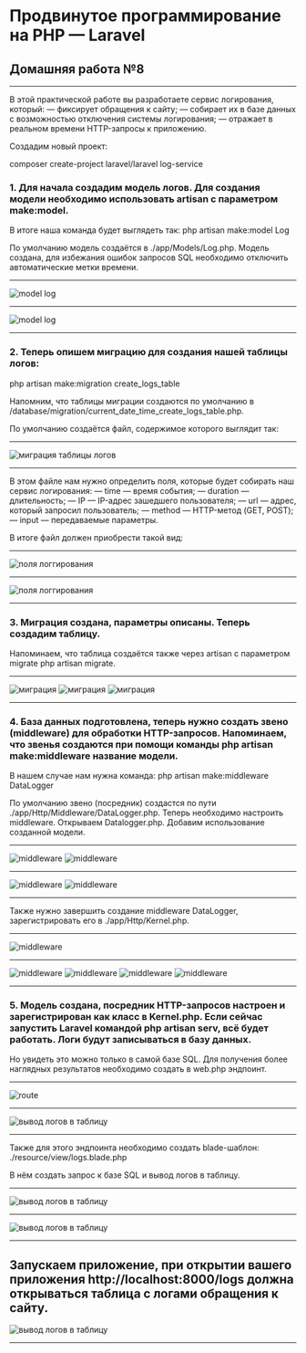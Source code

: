 # Продвинутое программирование на PHP — Laravel
## Домашняя работа №8

---

В этой практической работе вы разработаете сервис логирования, который:
— фиксирует обращения к сайту;
— собирает их в базе данных с возможностью отключения системы логирования;
— отражает в реальном времени HTTP-запросы к приложению.

Создадим новый проект:

composer create-project laravel/laravel log-service

### 1. Для начала создадим модель логов. Для создания модели необходимо использовать artisan с параметром make:model.
   В итоге наша команда будет выглядеть так:
php artisan make:model Log

По умолчанию модель создаётся в ./app/Models/Log.php.
Модель создана, для избежания ошибок запросов SQL необходимо отключить автоматические метки времени.

---
![model log](storage/app/private/img/1_0.png "model log")

---
![model log](storage/app/private/img/1_1.png "model log")

---

### 2. Теперь опишем миграцию для создания нашей таблицы логов:

php artisan make:migration create_logs_table

Напомним, что таблицы миграции создаются по умолчанию в /database/migration/current_date_time_create_logs_table.php.

По умолчанию создаётся файл, содержимое которого выглядит так:

---
![миграция таблицы логов](storage/app/private/img/2_0.png "миграция таблицы логов")

---

В этом файле нам нужно определить поля, которые будет собирать наш сервис логирования:
— time — время события;
— duration — длительность;
— IP — IP-адрес зашедшего пользователя;
— url — адрес, который запросил пользователь;
— method — HTTP-метод (GET, POST);
— input — передаваемые параметры.

В итоге файл должен приобрести такой вид:

---
![поля логгирования](storage/app/private/img/2_1.png "поля логгирования")

---
![поля логгирования](storage/app/private/img/2_2.png "поля логгирования")

---

### 3. Миграция создана, параметры описаны. Теперь создадим таблицу.

Напоминаем, что таблица создаётся также через artisan c параметром migrate php artisan migrate.

---
![миграция](storage/app/private/img/3_0.png "миграция")
![миграция](storage/app/private/img/3_1.png "миграция")
![миграция](storage/app/private/img/3_2.png "миграция")

---


### 4. База данных подготовлена, теперь нужно создать звено (middleware) для обработки HTTP-запросов. Напоминаем, что звенья создаются при помощи команды php artisan make:middleware название модели.

В нашем случае нам нужна команда:
php artisan make:middleware DataLogger

По умолчанию звено (посредник) создастся по пути ./app/Http/Middleware/DataLogger.php.
Теперь необходимо настроить middleware. Открываем Datalogger.php. Добавим использование созданной модели.

---
![middleware](storage/app/private/img/4_0.png "middleware")
![middleware](storage/app/private/img/4_1.png "middleware")

---
![middleware](storage/app/private/img/4_3.png "middleware")
![middleware](storage/app/private/img/4_4.png "middleware")

---

Также нужно завершить создание middleware DataLogger, зарегистрировать его в ./app/Http/Kernel.php.

---
![middleware](storage/app/private/img/4_2.png "middleware")

---
![middleware](storage/app/private/img/4_5.png "middleware")
![middleware](storage/app/private/img/4_6.png "middleware")
![middleware](storage/app/private/img/4_7.png "middleware")
![middleware](storage/app/private/img/4_8.png "middleware")

---

### 5. Модель создана, посредник HTTP-запросов настроен и зарегистрирован как класс в Kernel.php. Если сейчас запустить Laravel командой php artisan serv, всё будет работать. Логи будут записываться в базу данных.
Но увидеть это можно только в самой базе SQL. Для получения более наглядных результатов необходимо создать в web.php эндпоинт.

---
![route](storage/app/private/img/5_0.png "route")

---
![вывод логов в таблицу](storage/app/private/img/5_1.png "вывод логов в таблицу")

---


Также для этого эндпоинта необходимо создать blade-шаблон: ./resource/view/logs.blade.php

В нём создать запрос к базе SQL и вывод логов в таблицу.

---
![вывод логов в таблицу](storage/app/private/img/5_2.png "вывод логов в таблицу")

---
![вывод логов в таблицу](storage/app/private/img/5_3.png "вывод логов в таблицу")

---

Запускаем приложение, при открытии вашего приложения http://localhost:8000/logs должна открываться таблица с логами обращения к сайту.
---
![вывод логов в таблицу](storage/app/private/img/5_4.png "вывод логов в таблицу")

---
